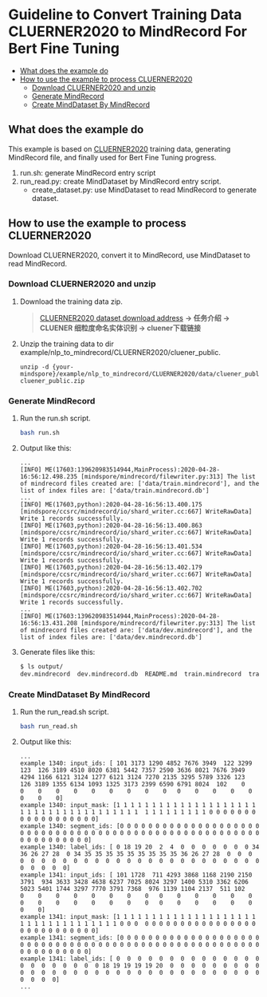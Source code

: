 # Guideline to Convert Training Data CLUERNER2020 to MindRecord For Bert Fine Tuning

<!-- TOC -->

- [What does the example do](#what-does-the-example-do)
- [How to use the example to process CLUERNER2020](#how-to-use-the-example-to-process-cluerner2020)
    - [Download CLUERNER2020 and unzip](#download-cluerner2020-and-unzip)
    - [Generate MindRecord](#generate-mindrecord)
    - [Create MindDataset By MindRecord](#create-minddataset-by-mindrecord)


<!-- /TOC -->

## What does the example do

This example is based on [CLUERNER2020](https://www.cluebenchmarks.com/introduce.html) training data, generating MindRecord file, and finally used for Bert Fine Tuning progress.

1.  run.sh: generate MindRecord entry script
2.  run_read.py: create MindDataset by MindRecord entry script.
    - create_dataset.py: use MindDataset to read MindRecord to generate dataset.

## How to use the example to process CLUERNER2020

Download CLUERNER2020, convert it to MindRecord, use MindDataset to read MindRecord.

### Download CLUERNER2020 and unzip

1. Download the training data zip.
    > [CLUERNER2020 dataset download address](https://www.cluebenchmarks.com/introduce.html) **-> 任务介绍 -> CLUENER 细粒度命名实体识别 -> cluener下载链接**

2. Unzip the training data to dir example/nlp_to_mindrecord/CLUERNER2020/cluener_public.
    ```
    unzip -d {your-mindspore}/example/nlp_to_mindrecord/CLUERNER2020/data/cluener_public cluener_public.zip
    ```

### Generate MindRecord

1. Run the run.sh script.
    ```bash
    bash run.sh
    ```

2. Output like this:
    ```
    ...
    [INFO] ME(17603:139620983514944,MainProcess):2020-04-28-16:56:12.498.235 [mindspore/mindrecord/filewriter.py:313] The list of mindrecord files created are: ['data/train.mindrecord'], and the list of index files are: ['data/train.mindrecord.db']
    ...
    [INFO] ME(17603,python):2020-04-28-16:56:13.400.175 [mindspore/ccsrc/mindrecord/io/shard_writer.cc:667] WriteRawData] Write 1 records successfully.
    [INFO] ME(17603,python):2020-04-28-16:56:13.400.863 [mindspore/ccsrc/mindrecord/io/shard_writer.cc:667] WriteRawData] Write 1 records successfully.
    [INFO] ME(17603,python):2020-04-28-16:56:13.401.534 [mindspore/ccsrc/mindrecord/io/shard_writer.cc:667] WriteRawData] Write 1 records successfully.
    [INFO] ME(17603,python):2020-04-28-16:56:13.402.179 [mindspore/ccsrc/mindrecord/io/shard_writer.cc:667] WriteRawData] Write 1 records successfully.
    [INFO] ME(17603,python):2020-04-28-16:56:13.402.702 [mindspore/ccsrc/mindrecord/io/shard_writer.cc:667] WriteRawData] Write 1 records successfully.
    ...
    [INFO] ME(17603:139620983514944,MainProcess):2020-04-28-16:56:13.431.208 [mindspore/mindrecord/filewriter.py:313] The list of mindrecord files created are: ['data/dev.mindrecord'], and the list of index files are: ['data/dev.mindrecord.db']
    ```

3. Generate files like this:
    ```bash
    $ ls output/
    dev.mindrecord  dev.mindrecord.db  README.md  train.mindrecord  train.mindrecord.db
    ```

### Create MindDataset By MindRecord

1. Run the run_read.sh script.
    ```bash
    bash run_read.sh
    ```

2. Output like this:
    ```
    ...
    example 1340: input_ids: [ 101 3173 1290 4852 7676 3949  122 3299  123  126 3189 4510 8020 6381 5442 7357 2590 3636 8021 7676 3949 4294 1166 6121 3124 1277 6121 3124 7270 2135 3295 5789 3326 123  126 3189 1355 6134 1093 1325 3173 2399 6590 6791 8024  102    0    0    0    0    0    0    0    0    0    0   0    0    0    0    0    0    0    0]
    example 1340: input_mask: [1 1 1 1 1 1 1 1 1 1 1 1 1 1 1 1 1 1 1 1 1 1 1 1 1 1 1 1 1 1 1 1 1 1 1 1 1  1 1 1 1 1 1 1 1 1 0 0 0 0 0 0 0 0 0 0 0 0 0 0 0 0 0 0]
    example 1340: segment_ids: [0 0 0 0 0 0 0 0 0 0 0 0 0 0 0 0 0 0 0 0 0 0 0 0 0 0 0 0 0 0 0 0 0 0 0 0 0 0 0 0 0 0 0 0 0 0 0 0 0 0 0 0 0 0 0 0 0 0 0 0 0 0 0 0]
    example 1340: label_ids: [ 0 18 19 20  2  4  0  0  0  0  0  0  0 34 36 26 27 28  0 34 35 35 35 35 35 35 35 35 35 36 26 27 28  0  0  0  0  0  0  0  0  0  0  0  0  0  0  0  0  0  0  0  0  0  0  0  0  0  0  0  0  0  0  0]
    example 1341: input_ids: [ 101 1728  711 4293 3868 1168 2190 2150 3791  934 3633 3428 4638 6237 7025 8024 3297 1400 5310 3362 6206 5023 5401 1744 3297 7770 3791 7368  976 1139 1104 2137  511 102    0    0    0    0    0    0    0    0   0    0    0    0    0    0    0    0    0    0    0    0    0    0   0    0    0    0    0    0    0    0]
    example 1341: input_mask: [1 1 1 1 1 1 1 1 1 1 1 1 1 1 1 1 1 1 1 1 1 1 1 1 1 1 1 1 1 1 1 1 1 1 0 0 0  0 0 0 0 0 0 0 0 0 0 0 0 0 0 0 0 0 0 0 0 0 0 0 0 0 0 0]
    example 1341: segment_ids: [0 0 0 0 0 0 0 0 0 0 0 0 0 0 0 0 0 0 0 0 0 0 0 0 0 0 0 0 0 0 0 0 0 0 0 0 0 0 0 0 0 0 0 0 0 0 0 0 0 0 0 0 0 0 0 0 0 0 0 0 0 0 0 0]
   example 1341: label_ids: [ 0  0  0  0  0  0  0  0  0  0  0  0  0  0  0  0  0  0  0  0  0  0 18 19 19 19 19 20  0  0  0  0  0  0  0  0  0  0  0  0  0  0  0  0  0  0  0  0  0  0  0  0  0  0  0  0  0  0  0  0  0  0  0  0]
    ...
    ```
